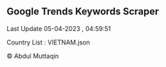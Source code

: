 

## Google Trends Keywords Scraper 
 
Last Update 05-04-2023 , 04:59:51

Country List :
VIETNAM.json



© Abdul Muttaqin 
